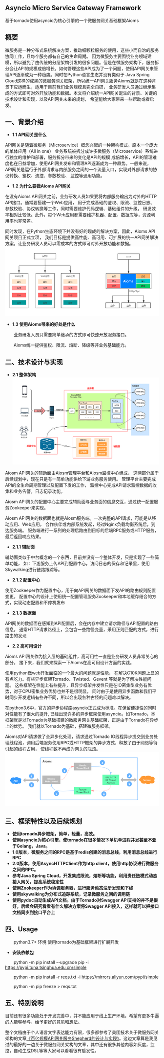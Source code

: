 ## Asyncio Micro Service Gateway Framework
基于tornado使用asyncio为核心引擎的一个微服务网关基础框架Aioms
## 概要
微服务是一种分布式系统解决方案，推动细颗粒服务的使用，这些小而自治的服务协同工作，且每个服务都有自己的生命周期。
因为微服务主要围绕业务领域建模，所以避免了由传统的分层架构引发的很多问题。但是在微服务架构下，服务拆分会让API的规模成倍增长，如何管理这些API成为了一个问题，使用API网关来管理API逐渐成为一种趋势。同时在Python语言生态并没有类似于
Java Spring Cloud这样的成熟的微服务网关框架，所以统一API网关服务Aioms就是在这种背景下应运而生，适用于目前我们业务规模且完全自研，
业务研发人员通过继承集成的方式即可对外开放功能和数据。本文将介绍统一API网关诞生的背景、关键的技术设计和实现，以及API网关未来的规划，
希望能给大家带来一些帮助或者启发。

## 一、背景介绍
* **1.1 API网关是什么**

API网关是随着微服务（Microservice）概念兴起的一种架构模式。原本一个庞大的单体应用（All in one）
业务系统被拆分成许多微服务（Microservice）系统进行独立的维护和部署，服务拆分带来的变化是API的规模
成倍增长，API的管理难度也在日益增加，使用API网关发布和管理API逐渐成为一种趋势。一般来说，
API网关是运行于外部请求与内部服务之间的一个流量入口，实现对外部请求的协议转换、鉴权、流控、参数校验、
监控等通用功能。

* **1.2 为什么要做Aioms API网关**

在没有Aioms API网关之前，业务研发人员如果要将内部服务输出为对外的HTTP API接口。通常要搭建一个Web应用，
用于完成基础的鉴权、限流、监控日志、参数校验、协议转换等工作，同时需要维护代码逻辑、基础组件的升级，
研发效率相对比较低。此外，每个Web应用都需要维护机器、配置、数据库等，资源利用率也非常差。

同时发现，在Python生态环境下并没有好的现成的解决方案，因此，Aioms API网关项目正式立项，
我们目标是提供高性能、高可用、可扩展的统一API网关解决方案，让业务研发人员可以零成本的方式即可对外开放功能和数据。
![avatar](img/img1.png)

* **1.3 使用Aioms带来的好处是什么**


&emsp;&emsp;业务研发人员只需要简单继承的方式即可快速开放服务接口。

&emsp;&emsp;Aioms统一提供鉴权、限流、熔断、降级等非业务基础能力。

## 二、技术设计与实现
* **2.1 整体架构**
![avatar](img/img2.png)
  
Aiosm API网关的辅助面由Aiosm管理平台和Aiosm监控中心组成，
这两部分属于后续规划中，现在只是有一简单功能供给下游业务服务使用。
管理平台主要完成API的全生命周期管理以及配置下发的工作，
监控中心完成API请求监控数据的收集和业务告警，日志记录功能。

Aiosm API网关的配置中心主要完成辅助面与业务面的信息交互，通过统一配置服务Zookeeper来实现。

Aiosm API网关的数据面也就是Aiosm服务端。一次完整的API请求，可能是从移动应用、Web应用，
合作伙伴或内部系统发起，经过Nginx负载均衡系统后，到达服务端。
服务端进行一系列的处理后路由到目标的后端RPC服务或HTTP服务，最后返回响应结果。
  
* **2.1.1 辅助面**

辅助面类似于中台概念的一个东西，目前并没有一个整体开发，只是实现了一些简单功能，
如：下游服务上传API到配置中心，访问日志的保存和记录里，使用Skywalking进行链路跟踪等。

* **2.1.2 配置中心**

使用Zookeeper作为配置中心，用于向API网关的数据面下发API的路由规则配置变更。
配置中心的设计上使用统一配置管理服务Zookeeper和本地缓存结合的方式，实现动态配置和不停机发布

* **2.1.3 数据面**

API网关的数据面在感知到API配置后，会在内存中建立请求路径与API配置的路由信息。
通常HTTP请求路径上，会包含一些路径变量，采用正则匹配的方式，进行路由的发现

* **2.2 高可用设计**

Aioms API网关作为接入层的基础组件，高可用性一直是业务研发人员非常关心的部分。
接下来，我们就来探索一下Aioms在高可用设计方面的实践。

使用python做web开发面临的一个最大的问题就是性能，
在解决C10K问题上显的有点吃力。有些异步框架Tornado、Twisted、Gevent 等就是为了解决性能问题。
这些框架在性能上有些提升，且异步框架并发性只是在IO密集型业务有优势，对于CPU密集业务优势也并不是很明显，
同时由于是使用异步函数和我们平时同步开发逻辑有些许不同，所以会出现各种古怪的问题难以解决。

在python3.6中，官方的异步协程库asyncio正式成为标准。在保留便捷性的同时对性能有了很大的提升, 
已经出现许多的异步框架使用asyncio。如Tornado，本框架就是以Tornado为基础搭建的微服务网关基础框架，正是由于Tornado在异步上的优势。
我们就以Tornado为基础，搭建微服务框架。

Aioms对API请求做了全异步化处理，请求通过Tornado IO线程异步提交到业务处理线程池，调用后端服务使用RPC或HTTP框架的异步方式，释放了由于网络等待引起的线程占用，
使线程数不再成为网关的瓶颈。
![avatar](img/img3.png)
## 三、框架特性以及后续规划

* **使用tornado异步框架，简单，轻量，高效。**
* **使用asyncio为核心引擎，使tornado在很多情况下单机单进程并发甚至不亚于Golang，Java。**
* **1.0版本，微服务之间的RPC是基于redis创建的消息总线，利用消息总线进行RPC**
* **2.0版本，使用AsyncHTTPClient作为http client，使用http协议进行微服务之间的RPC。**
* **参考Java Spring Cloud，开发集成限流，熔断等功能，利用责任链模式动态接入网关，提高系统稳定性**
* **使用Zookeeper作为协调服务器，进行服务动态注册发现和下线**
* **使用skywalking为分布式追踪系统，记录微服务之间的调用链**
* **使用pydoc自动生成API文档。由于Tornado对Swagger API支持的并不是很好，后续会研究看看有什么解决方案将Swagger API接入，这样就可以把接口文档同步到接口平台上**


## 四、Usage
&emsp;&emsp;python3.7+ 环境 使用tornado为基础框架进行扩展开发

* **安装依赖包**

&emsp;&emsp;python -m pip install --upgrade pip -i https://pypi.tuna.tsinghua.edu.cn/simple

&emsp;&emsp;python -m pip install -r reqs.txt -i https://mirrors.aliyun.com/pypi/simple

&emsp;&emsp;python -m pip freeze > reqs.txt  

## 五、特别说明

目前还有很多功能处于开发完善中，并不能应用于线上生产环境，希望有更多牛逼的人能够参与，给予更好的意见和想法。

整个文档由于个人语言文字表达能力有限，很多都参考了美团技术关于微服务网关架构的文章[《百亿规模API网关服务Shepherd的设计与实现》](https://tech.meituan.com/2021/05/20/shepherd-api-gateway.html)。这边文章算是我见过的最好的一边关于微服务网关架构的文章，其中还有很多其他内容如灰度，监控，自动生成DSL等等大家可以看看很有启发性。
